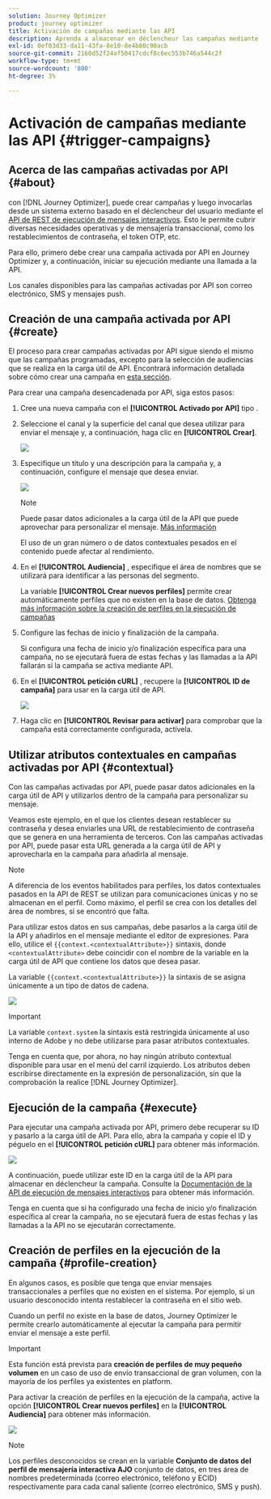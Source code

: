 ```yaml
---
solution: Journey Optimizer
product: journey optimizer
title: Activación de campañas mediante las API
description: Aprenda a almacenar en déclencheur las campañas mediante [!DNL Journey Optimizer] API
exl-id: 0ef03d33-da11-43fa-8e10-8e4b80c90acb
source-git-commit: 2160d52f24af50417cdcf8c6ec553b746a544c2f
workflow-type: tm+mt
source-wordcount: '800'
ht-degree: 3%

---
```


# Activación de campañas mediante las API {#trigger-campaigns}

## Acerca de las campañas activadas por API {#about}

con [!DNL Journey Optimizer], puede crear campañas y luego invocarlas desde un sistema externo basado en el déclencheur del usuario mediante el [API de REST de ejecución de mensajes interactivos](https://developer.adobe.com/journey-optimizer-apis/references/messaging/#tag/execution). Esto le permite cubrir diversas necesidades operativas y de mensajería transaccional, como los restablecimientos de contraseña, el token OTP, etc.

Para ello, primero debe crear una campaña activada por API en Journey Optimizer y, a continuación, iniciar su ejecución mediante una llamada a la API.

Los canales disponibles para las campañas activadas por API son correo electrónico, SMS y mensajes push.

## Creación de una campaña activada por API {#create}

El proceso para crear campañas activadas por API sigue siendo el mismo que las campañas programadas, excepto para la selección de audiencias que se realiza en la carga útil de API. Encontrará información detallada sobre cómo crear una campaña en [esta sección](create-campaign.md).

Para crear una campaña desencadenada por API, siga estos pasos:

1. Cree una nueva campaña con el **[!UICONTROL Activado por API]** tipo .

1. Seleccione el canal y la superficie del canal que desea utilizar para enviar el mensaje y, a continuación, haga clic en **[!UICONTROL Crear]**.

   ![](assets/api-triggered-type.png)

1. Especifique un título y una descripción para la campaña y, a continuación, configure el mensaje que desea enviar.

   ![](assets/api-triggered-properties.png)

   >[!NOTE]
   >
   >Puede pasar datos adicionales a la carga útil de la API que puede aprovechar para personalizar el mensaje. [Más información](#contextual)
   >
   >El uso de un gran número o de datos contextuales pesados en el contenido puede afectar al rendimiento.

1. En el **[!UICONTROL Audiencia]** , especifique el área de nombres que se utilizará para identificar a las personas del segmento.

   La variable **[!UICONTROL Crear nuevos perfiles]** permite crear automáticamente perfiles que no existen en la base de datos. [Obtenga más información sobre la creación de perfiles en la ejecución de campañas](#profile-creation)

1. Configure las fechas de inicio y finalización de la campaña.

   Si configura una fecha de inicio y/o finalización específica para una campaña, no se ejecutará fuera de estas fechas y las llamadas a la API fallarán si la campaña se activa mediante API.

1. En el **[!UICONTROL petición cURL]** , recupere la **[!UICONTROL ID de campaña]** para usar en la carga útil de API.

   ![](assets/api-triggered-curl.png)

1. Haga clic en **[!UICONTROL Revisar para activar]** para comprobar que la campaña está correctamente configurada, actívela.

## Utilizar atributos contextuales en campañas activadas por API {#contextual}

Con las campañas activadas por API, puede pasar datos adicionales en la carga útil de API y utilizarlos dentro de la campaña para personalizar su mensaje.

Veamos este ejemplo, en el que los clientes desean restablecer su contraseña y desea enviarles una URL de restablecimiento de contraseña que se genera en una herramienta de terceros. Con las campañas activadas por API, puede pasar esta URL generada a la carga útil de API y aprovecharla en la campaña para añadirla al mensaje.

>[!NOTE]
>
>A diferencia de los eventos habilitados para perfiles, los datos contextuales pasados en la API de REST se utilizan para comunicaciones únicas y no se almacenan en el perfil. Como máximo, el perfil se crea con los detalles del área de nombres, si se encontró que falta.

Para utilizar estos datos en sus campañas, debe pasarlos a la carga útil de la API y añadirlos en el mensaje mediante el editor de expresiones. Para ello, utilice el `{{context.<contextualAttribute>}}` sintaxis, donde `<contextualAttribute>` debe coincidir con el nombre de la variable en la carga útil de API que contiene los datos que desea pasar.

La variable `{{context.<contextualAttribute>}}` la sintaxis de se asigna únicamente a un tipo de datos de cadena.

![](assets/api-triggered-context.png)

>[!IMPORTANT]
>
>La variable `context.system` la sintaxis está restringida únicamente al uso interno de Adobe y no debe utilizarse para pasar atributos contextuales.

Tenga en cuenta que, por ahora, no hay ningún atributo contextual disponible para usar en el menú del carril izquierdo. Los atributos deben escribirse directamente en la expresión de personalización, sin que la comprobación la realice [!DNL Journey Optimizer].

## Ejecución de la campaña {#execute}

Para ejecutar una campaña activada por API, primero debe recuperar su ID y pasarlo a la carga útil de API. Para ello, abra la campaña y copie el ID y péguelo en el **[!UICONTROL petición cURL]** para obtener más información.

![](assets/api-triggered-id.png)

A continuación, puede utilizar este ID en la carga útil de la API para almacenar en déclencheur la campaña. Consulte la [Documentación de la API de ejecución de mensajes interactivos](https://developer.adobe.com/journey-optimizer-apis/references/messaging/#tag/execution) para obtener más información.

Tenga en cuenta que si ha configurado una fecha de inicio y/o finalización específica al crear la campaña, no se ejecutará fuera de estas fechas y las llamadas a la API no se ejecutarán correctamente.

## Creación de perfiles en la ejecución de la campaña {#profile-creation}

En algunos casos, es posible que tenga que enviar mensajes transaccionales a perfiles que no existen en el sistema. Por ejemplo, si un usuario desconocido intenta restablecer la contraseña en el sitio web.

Cuando un perfil no existe en la base de datos, Journey Optimizer le permite crearlo automáticamente al ejecutar la campaña para permitir enviar el mensaje a este perfil.

>[!IMPORTANT]
>
>Esta función está prevista para **creación de perfiles de muy pequeño volumen** en un caso de uso de envío transaccional de gran volumen, con la mayoría de los perfiles ya existentes en platform.

Para activar la creación de perfiles en la ejecución de la campaña, active la opción **[!UICONTROL Crear nuevos perfiles]** en la **[!UICONTROL Audiencia]** para obtener más información.

![](assets/api-triggered-create-profile.png)

>[!NOTE]
>
>Los perfiles desconocidos se crean en la variable **Conjunto de datos del perfil de mensajería interactiva AJO** conjunto de datos, en tres área de nombres predeterminada (correo electrónico, teléfono y ECID) respectivamente para cada canal saliente (correo electrónico, SMS y push).

